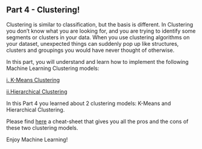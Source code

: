 ## Part 4 - Clustering!

Clustering is similar to classification, but the basis is different. In Clustering you don’t know what you are looking for, and you are trying to identify some segments or clusters in your data. When you use clustering algorithms on your dataset, unexpected things can suddenly pop up like structures, clusters and groupings you would have never thought of otherwise.

In this part, you will understand and learn how to implement the following Machine Learning Clustering models:

 [i. K-Means Clustering](https://github.com/MachineLearner07/Basic-Machine-Learning-with-Python-and-R/tree/rezwan/Part%204.2%20-%20Clustering/1.%20%20K-Means%20Clustering)
 
 [ii.Hierarchical Clustering](https://github.com/MachineLearner07/Basic-Machine-Learning-with-Python-and-R/tree/rezwan/Part%204.2%20-%20Clustering/2.%20Hierarchical%20Clustering)

In this Part 4 you learned about 2 clustering models: K-Means and Hierarchical Clustering.

Please find [here](https://www.superdatascience.com/wp-content/uploads/2017/02/Clustering-Pros-Cons.pdf) a cheat-sheet that gives you all the pros and the cons of these two clustering models.

Enjoy Machine Learning!

